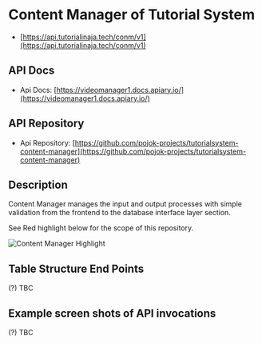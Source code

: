# Content Manager of Tutorial System

- [https://api.tutorialinaja.tech/conm/v1](https://api.tutorialinaja.tech/conm/v1)

## API Docs

- Api Docs: [https://videomanager1.docs.apiary.io/](https://videomanager1.docs.apiary.io/)

## API Repository

- Api Repository: [https://github.com/pojok-projects/tutorialsystem-content-manager](https://github.com/pojok-projects/tutorialsystem-content-manager)

## Description

Content Manager manages the input and output processes with simple validation from the frontend to the database interface layer section.

See Red highlight below for the scope of this repository.

![Content Manager Highlight](https://raw.githubusercontent.com/pojok-projects/tutorialsystem-content-manager/master/images/Content_Manager_highlight.png)

## Table Structure End Points

(?) TBC

## Example screen shots of API invocations

(?) TBC
